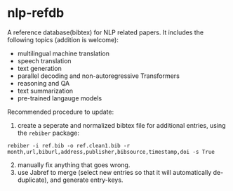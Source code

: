 # nlp-refdb
A reference database(bibtex) for NLP related papers. It includes the following topics (addition is welcome): 

- multilingual machine translation
- speech translation
- text generation
- parallel decoding and non-autoregressive Transformers
- reasoning and QA 
- text summarization
- pre-trained langauge models

Recommended procedure to update:
1. create a seperate and normalized bibtex file for additional entries, using the `rebiber` package:
```
rebiber -i ref.bib -o ref.clean1.bib -r month,url,biburl,address,publisher,bibsource,timestamp,doi -s True
```
2. manually fix anything that goes wrong. 
3. use Jabref to merge (select new entries so that it will automatically de-duplicate), and generate entry-keys. 
